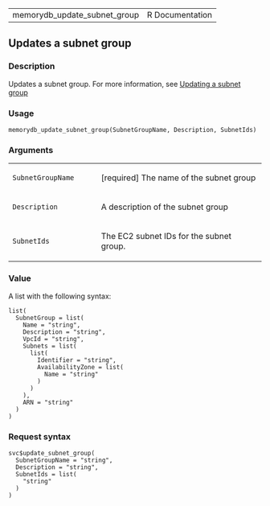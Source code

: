 <table style="width: 100%;">
<tbody>
<tr class="odd">
<td>memorydb_update_subnet_group</td>
<td style="text-align: right;">R Documentation</td>
</tr>
</tbody>
</table>

## Updates a subnet group

### Description

Updates a subnet group. For more information, see [Updating a subnet
group](https://docs.aws.amazon.com/memorydb/latest/devguide/)

### Usage

    memorydb_update_subnet_group(SubnetGroupName, Description, SubnetIds)

### Arguments

<table>
<colgroup>
<col style="width: 35%" />
<col style="width: 65%" />
</colgroup>
<tbody>
<tr class="odd">
<td><code
id="memorydb_update_subnet_group_:_SubnetGroupName">SubnetGroupName</code></td>
<td><p>[required] The name of the subnet group</p></td>
</tr>
<tr class="even">
<td><code
id="memorydb_update_subnet_group_:_Description">Description</code></td>
<td><p>A description of the subnet group</p></td>
</tr>
<tr class="odd">
<td><code
id="memorydb_update_subnet_group_:_SubnetIds">SubnetIds</code></td>
<td><p>The EC2 subnet IDs for the subnet group.</p></td>
</tr>
</tbody>
</table>

### Value

A list with the following syntax:

    list(
      SubnetGroup = list(
        Name = "string",
        Description = "string",
        VpcId = "string",
        Subnets = list(
          list(
            Identifier = "string",
            AvailabilityZone = list(
              Name = "string"
            )
          )
        ),
        ARN = "string"
      )
    )

### Request syntax

    svc$update_subnet_group(
      SubnetGroupName = "string",
      Description = "string",
      SubnetIds = list(
        "string"
      )
    )
